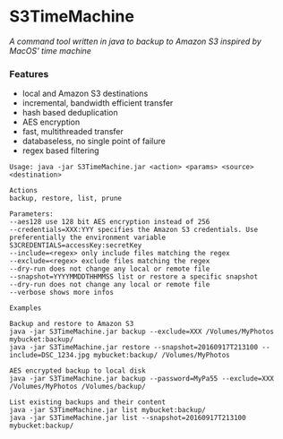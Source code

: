 # S3TimeMachine
*A command tool written in java to backup to Amazon S3 inspired by MacOS' time machine*

### Features
- local and Amazon S3 destinations
- incremental, bandwidth efficient transfer
- hash based deduplication
- AES encryption
- fast, multithreaded transfer
- databaseless, no single point of failure
- regex based filtering


```
Usage: java -jar S3TimeMachine.jar <action> <params> <source> <destination>

Actions
backup, restore, list, prune

Parameters:
--aes128 use 128 bit AES encryption instead of 256
--credentials=XXX:YYY specifies the Amazon S3 credentials. Use preferentially the environment variable S3CREDENTIALS=accessKey:secretKey
--include=<regex> only include files matching the regex
--exclude=<regex> exclude files matching the regex
--dry-run does not change any local or remote file
--snapshot=YYYYMMDDTHHMMSS list or restore a specific snapshot
--dry-run does not change any local or remote file
--verbose shows more infos

Examples

Backup and restore to Amazon S3
java -jar S3TimeMachine.jar backup --exclude=XXX /Volumes/MyPhotos mybucket:backup/
java -jar S3TimeMachine.jar restore --snapshot=20160917T213100 --include=DSC_1234.jpg mybucket:backup/ /Volumes/MyPhotos

AES encrypted backup to local disk
java -jar S3TimeMachine.jar backup --password=MyPa55 --exclude=XXX /Volumes/MyPhotos /Volumes/backup/

List existing backups and their content
java -jar S3TimeMachine.jar list mybucket:backup/
java -jar S3TimeMachine.jar list --snapshot=20160917T213100 mybucket:backup/
```

